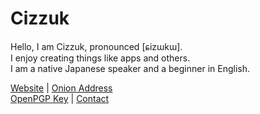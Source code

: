 # Cizzuk

Hello, I am Cizzuk, pronounced [ɕizɯkɯ].  
I enjoy creating things like apps and others.  
I am a native Japanese speaker and a beginner in English.

[Website](https://cizzuk.net/) | [Onion Address](https://cizzuk3nqztjrgov2yybzttfcqczil5ebx74clwtmwoeugr5cktiutad.onion)  
[OpenPGP Key](https://cizzuk.net/pgp/) | [Contact](https://cizzuk.net/contact/)
